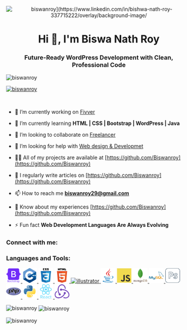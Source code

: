 <a align="center"> <img src="https://komarev.com/ghpvc/?username=biswanroy&label=Profile%20views&color=0e75b6&style=flat" alt="biswanroy](https://www.linkedin.com/in/bishwa-nath-roy-337715222/overlay/background-image/"/> </a>

<h1 align="center">Hi 👋, I'm Biswa Nath Roy</h1>
<h3 align="center">Future-Ready WordPress Development with Clean, Professional Code</h3>

<p align="left"> <img src="https://komarev.com/ghpvc/?username=biswanroy&label=Profile%20views&color=0e75b6&style=flat" alt="biswanroy" /> </p>

<p align="left"> <a href="https://github.com/ryo-ma/github-profile-trophy"><img src="https://github-profile-trophy.vercel.app/?username=biswanroy" alt="biswanroy" /></a> </p>

<p align="left"> <a href="https://twitter.com/" target="blank"><img src="https://img.shields.io/twitter/follow/?logo=twitter&style=for-the-badge" alt="" /></a> </p>

- 🔭 I’m currently working on [Fivver](https://github.com/Biswanroy)

- 🌱 I’m currently learning **HTML | CSS | Bootstrap | WordPress | Java**

- 👯 I’m looking to collaborate on [Freelancer](https://github.com/Biswanroy)

- 🤝 I’m looking for help with [Web design & Developmet](https://github.com/Biswanroy)

- 👨‍💻 All of my projects are available at [https://github.com/Biswanroy](https://github.com/Biswanroy)

- 📝 I regularly write articles on [https://github.com/Biswanroy](https://github.com/Biswanroy)

- 📫 How to reach me **biswanroy29@gmail.com**

- 📄 Know about my experiences [https://github.com/Biswanroy](https://github.com/Biswanroy)

- ⚡ Fun fact **Web Development Languages Are Always Evolving**

<h3 align="left">Connect with me:</h3>
<p align="left">
</p>

<h3 align="left">Languages and Tools:</h3>
<p align="left"> <a href="https://getbootstrap.com" target="_blank" rel="noreferrer"> <img src="https://raw.githubusercontent.com/devicons/devicon/master/icons/bootstrap/bootstrap-plain-wordmark.svg" alt="bootstrap" width="40" height="40"/> </a> <a href="https://www.w3schools.com/cpp/" target="_blank" rel="noreferrer"> <img src="https://raw.githubusercontent.com/devicons/devicon/master/icons/cplusplus/cplusplus-original.svg" alt="cplusplus" width="40" height="40"/> </a> <a href="https://www.w3schools.com/css/" target="_blank" rel="noreferrer"> <img src="https://raw.githubusercontent.com/devicons/devicon/master/icons/css3/css3-original-wordmark.svg" alt="css3" width="40" height="40"/> </a> <a href="https://www.w3.org/html/" target="_blank" rel="noreferrer"> <img src="https://raw.githubusercontent.com/devicons/devicon/master/icons/html5/html5-original-wordmark.svg" alt="html5" width="40" height="40"/> </a> <a href="https://www.adobe.com/in/products/illustrator.html" target="_blank" rel="noreferrer"> <img src="https://www.vectorlogo.zone/logos/adobe_illustrator/adobe_illustrator-icon.svg" alt="illustrator" width="40" height="40"/> </a> <a href="https://www.java.com" target="_blank" rel="noreferrer"> <img src="https://raw.githubusercontent.com/devicons/devicon/master/icons/java/java-original.svg" alt="java" width="40" height="40"/> </a> <a href="https://developer.mozilla.org/en-US/docs/Web/JavaScript" target="_blank" rel="noreferrer"> <img src="https://raw.githubusercontent.com/devicons/devicon/master/icons/javascript/javascript-original.svg" alt="javascript" width="40" height="40"/> </a> <a href="https://www.mongodb.com/" target="_blank" rel="noreferrer"> <img src="https://raw.githubusercontent.com/devicons/devicon/master/icons/mongodb/mongodb-original-wordmark.svg" alt="mongodb" width="40" height="40"/> </a> <a href="https://www.mysql.com/" target="_blank" rel="noreferrer"> <img src="https://raw.githubusercontent.com/devicons/devicon/master/icons/mysql/mysql-original-wordmark.svg" alt="mysql" width="40" height="40"/> </a> <a href="https://www.photoshop.com/en" target="_blank" rel="noreferrer"> <img src="https://raw.githubusercontent.com/devicons/devicon/master/icons/photoshop/photoshop-line.svg" alt="photoshop" width="40" height="40"/> </a> <a href="https://www.php.net" target="_blank" rel="noreferrer"> <img src="https://raw.githubusercontent.com/devicons/devicon/master/icons/php/php-original.svg" alt="php" width="40" height="40"/> </a> <a href="https://www.python.org" target="_blank" rel="noreferrer"> <img src="https://raw.githubusercontent.com/devicons/devicon/master/icons/python/python-original.svg" alt="python" width="40" height="40"/> </a> <a href="https://reactjs.org/" target="_blank" rel="noreferrer"> <img src="https://raw.githubusercontent.com/devicons/devicon/master/icons/react/react-original-wordmark.svg" alt="react" width="40" height="40"/> </a> <a href="https://redux.js.org" target="_blank" rel="noreferrer"> <img src="https://raw.githubusercontent.com/devicons/devicon/master/icons/redux/redux-original.svg" alt="redux" width="40" height="40"/> </a> </p>

<p><img align="left" src="https://github-readme-stats.vercel.app/api/top-langs?username=biswanroy&show_icons=true&locale=en&layout=compact" alt="biswanroy" /></p>

<p>&nbsp;<img align="center" src="https://github-readme-stats.vercel.app/api?username=biswanroy&show_icons=true&locale=en" alt="biswanroy" /></p>

<p><img align="center" src="https://github-readme-streak-stats.herokuapp.com/?user=biswanroy&" alt="biswanroy" /></p>
